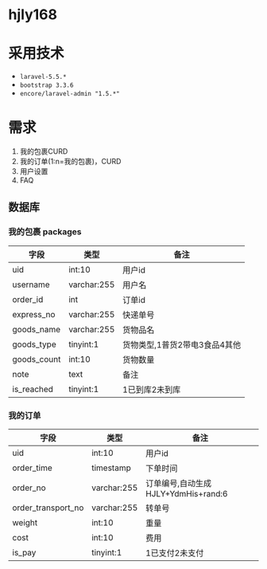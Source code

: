 # hjly168

# 采用技术

- `laravel-5.5.*`
- `bootstrap 3.3.6` 
- `encore/laravel-admin "1.5.*"`

# 需求

1. 我的包裹CURD
2. 我的订单(1:n=我的包裹)，CURD
3. 用户设置
4. FAQ

## 数据库

### 我的包裹 packages

字段|类型|备注
-|-|-
uid|int:10|用户id
username|varchar:255|用户名
order_id|int|订单id
express_no|varchar:255|快递单号
goods_name|varchar:255|货物品名
goods_type|tinyint:1|货物类型,1普货2带电3食品4其他
goods_count|int:10|货物数量
note|text|备注
is_reached|tinyint:1|1已到库2未到库

### 我的订单

字段|类型|备注
-|-|-
uid|int:10|用户id
order_time|timestamp|下单时间
order_no|varchar:255|订单编号,自动生成HJLY+YdmHis+rand:6
order_transport_no|varchar:255|转单号
weight|int:10|重量
cost|int:10|费用
is_pay|tinyint:1|1已支付2未支付



